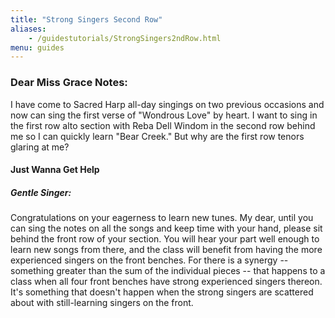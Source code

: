 ```yaml
---
title: "Strong Singers Second Row"
aliases:
    - /guidestutorials/StrongSingers2ndRow.html
menu: guides
---
```


### Dear Miss Grace Notes:
 I have come to Sacred Harp all-day singings on two previous occasions and now can sing the first verse of "Wondrous Love" by heart. I want to sing in the first row alto section with Reba Dell Windom in the second row behind me so I can quickly learn "Bear Creek." But why are the first row tenors glaring at me?
#### Just Wanna Get Help

##### Gentle Singer: 
Congratulations on your eagerness to learn new tunes. My dear, until you can sing the notes on all the songs and keep time with your hand, please sit behind the front row of your section. You will hear your part well enough to learn new songs from there, and the class will benefit from having the more experienced singers on the front benches. For there is a synergy -- something greater than the sum of the individual pieces -- that happens to a class when all four front benches have strong experienced singers thereon. It's something that doesn't happen when the strong singers are scattered about with still-learning singers on the front.